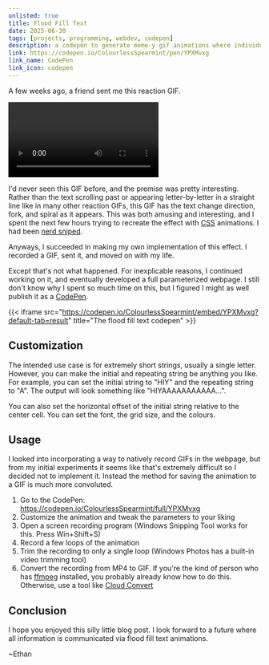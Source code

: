 ```yaml
---
unlisted: true
title: Flood Fill Text
date: 2025-06-30
tags: [projects, programming, webdev, codepen]
description: a codepen to generate meme-y gif animations where individual characters of text flood fill outwards
link: https://codepen.io/ColourlessSpearmint/pen/YPXMvxg
link_name: CodePen
link_icon: codepen
---
```


A few weeks ago, a friend sent me this reaction GIF.

![GIF an animated gif where a bunch of 'O's spiral out from an 'N', overlayed on a clip of Darth Vader saying 'Nooooo'](~/darthvadernooo.webm)

I'd never seen this GIF before, and the premise was pretty interesting. Rather than the text scrolling past or appearing letter-by-letter in a straight line like in many other reaction GIFs, this GIF has the text change direction, fork, and spiral as it appears. This was both amusing and interesting, and I spent the next few hours trying to recreate the effect with [CSS](https://en.wikipedia.org/wiki/CSS) animations. I had been [nerd sniped](https://xkcd.com/356/).

Anyways, I succeeded in making my own implementation of this effect. I recorded a GIF, sent it, and moved on with my life.

Except that's not what happened. For inexplicable reasons, I continued working on it, and eventually developed a full parameterized webpage. I still don't know why I spent so much time on this, but I figured I might as well publish it as a [CodePen](https://codepen.io).

{{< iframe src="https://codepen.io/ColourlessSpearmint/embed/YPXMvxg?default-tab=result" title="The flood fill text codepen" >}}

## Customization

The intended use case is for extremely short strings, usually a single letter. However, you can make the initial and repeating string be anything you like. For example, you can set the initial string to "HIY" and the repeating string to "A". The output will look something like "HIYAAAAAAAAAAA...". 

You can also set the horizontal offset of the initial string relative to the center cell. You can set the font, the grid size, and the colours.

## Usage

I looked into incorporating a way to natively record GIFs in the webpage, but from my initial experiments it seems like that's extremely difficult so I decided not to implement it. Instead the method for saving the animation to a GIF is much more convoluted. 

1. Go to the CodePen: <https://codepen.io/ColourlessSpearmint/full/YPXMvxg>
2. Customize the animation and tweak the parameters to your liking
3. Open a screen recording program (Windows Snipping Tool works for this. Press Win+Shift+S)
4. Record a few loops of the animation
5. Trim the recording to only a single loop (Windows Photos has a built-in video trimming tool)
6. Convert the recording from MP4 to GIF. If you're the kind of person who has [ffmpeg](https://ffmpeg.org/) installed, you probably already know how to do this. Otherwise, use a tool like [Cloud Convert](https://cloudconvert.com/mp4-to-gif)

## Conclusion

I hope you enjoyed this silly little blog post. I look forward to a future where all information is communicated via flood fill text animations.

~Ethan